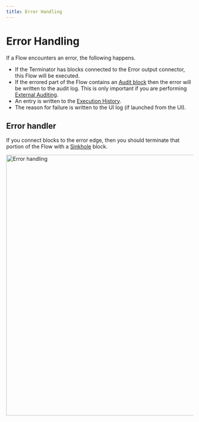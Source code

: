 ```yaml
---
title: Error Handling
---
```


# Error Handling

If a Flow encounters an error, the following happens.

- If the Terminator has blocks connected to the Error output connector, this Flow will be executed.
- If the errored part of the Flow contains an [Audit block](/user-guide/block-types/utility/audit) then the error will be written to the audit log. 
This is only important if you are performing [External Auditing](/user-guide/Auditing).
- An entry is written to the [Execution History](/user-guide/editor/Execution-history).
- The reason for failure is written to the UI log (if launched from the UI).

## Error handler
If you connect blocks to the error edge, then you should terminate that portion of the Flow with a [Sinkhole](/user-guide/block-types/core/sinkhole) block.

<img src="/img/flows/error-handling/error-handling.png" alt="Error handling" width="700" />
